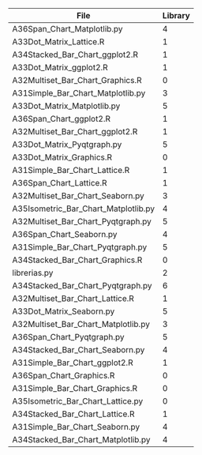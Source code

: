 | File                                 |        Library | 
|--------------------------------------|----------------|
| A36Span_Chart_Matplotlib.py          |              4 | 
| A33Dot_Matrix_Lattice.R              |              1 | 
| A34Stacked_Bar_Chart_ggplot2.R       |              1 | 
| A33Dot_Matrix_ggplot2.R              |              1 | 
| A32Multiset_Bar_Chart_Graphics.R     |              0 | 
| A31Simple_Bar_Chart_Matplotlib.py    |              3 | 
| A33Dot_Matrix_Matplotlib.py          |              5 | 
| A36Span_Chart_ggplot2.R              |              1 | 
| A32Multiset_Bar_Chart_ggplot2.R      |              1 | 
| A33Dot_Matrix_Pyqtgraph.py           |              5 | 
| A33Dot_Matrix_Graphics.R             |              0 | 
| A31Simple_Bar_Chart_Lattice.R        |              1 | 
| A36Span_Chart_Lattice.R              |              1 | 
| A32Multiset_Bar_Chart_Seaborn.py     |              3 | 
| A35Isometric_Bar_Chart_Matplotlib.py |              4 | 
| A32Multiset_Bar_Chart_Pyqtgraph.py   |              5 | 
| A36Span_Chart_Seaborn.py             |              4 | 
| A31Simple_Bar_Chart_Pyqtgraph.py     |              5 | 
| A34Stacked_Bar_Chart_Graphics.R      |              0 | 
| librerias.py                         |              2 | 
| A34Stacked_Bar_Chart_Pyqtgraph.py    |              6 | 
| A32Multiset_Bar_Chart_Lattice.R      |              1 | 
| A33Dot_Matrix_Seaborn.py             |              5 | 
| A32Multiset_Bar_Chart_Matplotlib.py  |              3 | 
| A36Span_Chart_Pyqtgraph.py           |              5 | 
| A34Stacked_Bar_Chart_Seaborn.py      |              4 |  
| A31Simple_Bar_Chart_ggplot2.R        |              1 | 
| A36Span_Chart_Graphics.R             |              0 | 
| A31Simple_Bar_Chart_Graphics.R       |              0 | 
| A35Isometric_Bar_Chart_Lattice.py    |              0 | 
| A34Stacked_Bar_Chart_Lattice.R       |              1 | 
| A31Simple_Bar_Chart_Seaborn.py       |              4 | 
| A34Stacked_Bar_Chart_Matplotlib.py   |              4 | 
